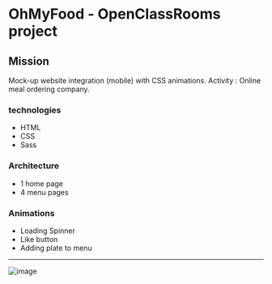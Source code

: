 # OhMyFood - OpenClassRooms project #

## Mission ##

Mock-up website integration (mobile) with CSS animations.
Activity : Online meal ordering company.

### technologies ###

* HTML
* CSS
* Sass

### Architecture ###

* 1 home page
* 4 menu pages

### Animations ###

* Loading Spinner
* Like button
* Adding plate to menu

____________________________________________

![image](https://user-images.githubusercontent.com/77418945/134634455-9b11c3ff-0c25-45d0-8032-672731650540.png)

